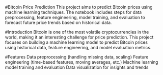 #Bitcoin Price Prediction
This project aims to predict Bitcoin prices using machine learning techniques. The notebook includes steps for data preprocessing, feature engineering, model training, and evaluation to forecast future price trends based on historical data.

#Introduction
Bitcoin is one of the most volatile cryptocurrencies in the world, making it an interesting challenge for price prediction. This project focuses on building a machine learning model to predict Bitcoin prices using historical data, feature engineering, and model evaluation metrics.

#Features
Data preprocessing (handling missing data, scaling)
Feature engineering (time-based features, moving averages, etc.)
Machine learning model training and evaluation
Data visualization for insights and trends

